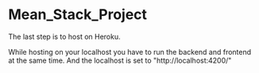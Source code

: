 # Mean_Stack_Project

The last step is to host on Heroku.

While hosting on your localhost you have to run the backend and frontend at the same time. And the localhost is set to "http://localhost:4200/"
